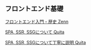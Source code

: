 ## フロントエンド基礎

[フロントエンド入門・歴史 Zenn](https://zenn.dev/sharefull_blog/articles/eeff318b5cecb4)

[SPA, SSR, SSGについて Quita](https://zenn.dev/rinda_1994/articles/e6d8e3150b312d)

[SPA, SSR, SSGについて丁寧に説明 Quita](https://qiita.com/thesugar/items/47ec3d243d00ddd0b4ed)